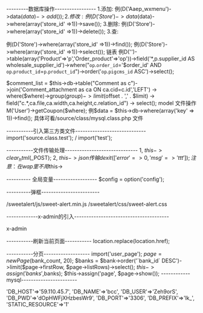 

---------数据库操作-----------------
1.添加: 例(D('Aaep_wxmenu')->data($data)->add());
2.修改: 例(D('Store')->data($data)->where(array('store_id' =>1))->save());
3.删除: 例(D('Store')->where(array('store_id' =>1))->delete());
3.查:

例(D('Store')->where(array('store_id' =>1))->find());
例(D('Store')->where(array('store_id' =>1))->select());
链表 例D('')->table(array('Product'=>'p','Order_product'=>'op'))->field('*,p.supplier_id AS wholesale_supplier_id')->where("`op`.`order_id`='$order_id' AND `op`.`product_id`=`p`.`product_id`")->order('`op`.`pigcms_id` ASC')->select();


$comment_list = $this->db->table("Comment as c")->join('Comment_attachment as ca ON ca.cid=c.id','LEFT')
							-> where($where)->group($group)
							-> limit($offset . ',' . $limit)
							-> field("c.*,ca.file,ca.width,ca.height,c.relation_id")
							-> select();
model 文件操作
M('User')->getCoupon($where);
例$data = $this->db->where(array('key' => 1))->find();
具体可看/source/class/mysql.class.php 文件


-----------引入第三方类文件-----------------------------
import('source.class.test'); / import('test');


-----------文件传输处理------------------------------
1, $this->clear_html($_POST);
2, $this->json 传输 dexit(['error'=>0,'msg'=>'ttt']);
注意：在wap里不用$this->

---------- 全局变量------------------
$config = option('config');

----------弹框------------------------
<?php echo STATIC_URL;?>/sweetalert/js/sweet-alert.min.js
<?php echo STATIC_URL;?>/sweetalert/css/sweet-alert.css

-------------x-admin的引入---------------------------------------
<?php echo STATIC_URL;?>x-admin

-----------刷新当前页面-----------
location.replace(location.href);

-----------分页-------------------
import('user_page');
$page = new Page($bank_count, 20);
$banks = $bank->order('`bank_id` DESC')->limit($page->firstRow, $page->listRows)->select();
$this->assign('banks',$banks);
$this->assign('page', $page->show());
------------mysql-----------------------

'DB_HOST'=>'59.110.45.7',
'DB_NAME'=>'bcc',
'DB_USER'=>'Zeh9orS',
'DB_PWD'=>'dOpHWFjXHzbesWr9',
'DB_PORT'=>'3306',
'DB_PREFIX'=>'lk_',
'STATIC_RESOURCE'=>'1'